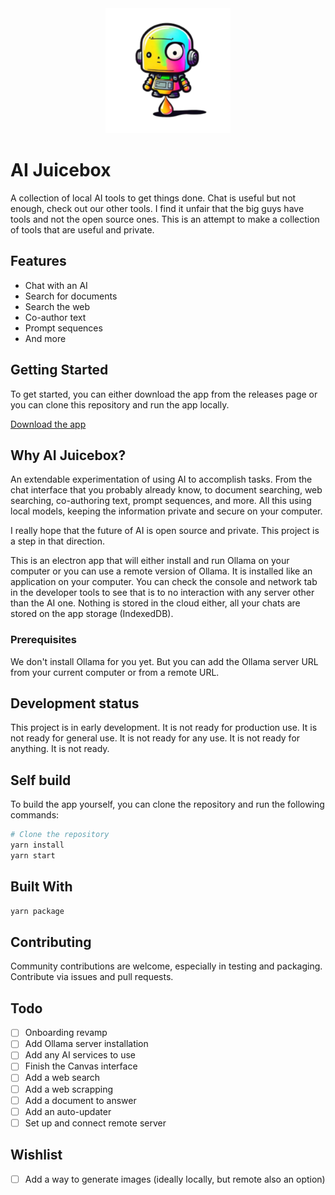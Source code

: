 <div align="center">
  <img alt="Promptery" src="public/logo.png" width="200" />
</div>

# AI Juicebox

A collection of local AI tools to get things done. Chat is useful but not enough, check out our other tools. I find it unfair that the big guys have tools and not the open source ones. This is an attempt to make a collection of tools that are useful and private.

## Features

- Chat with an AI
- Search for documents
- Search the web
- Co-author text
- Prompt sequences
- And more

## Getting Started

To get started, you can either download the app from the releases page or you can clone this repository and run the app locally.

[Download the app](https://github.com/desduvauchelle/ai-juicing-juicebox/releases)

## Why AI Juicebox?

An extendable experimentation of using AI to accomplish tasks. From the chat interface that you probably already know, to document searching, web searching, co-authoring text, prompt sequences, and more. All this using local models, keeping the information private and secure on your computer.

I really hope that the future of AI is open source and private. This project is a step in that direction.

This is an electron app that will either install and run Ollama on your computer or you can use a remote version of Ollama. It is installed like an application on your computer. You can check the console and network tab in the developer tools to see that is to no interaction with any server other than the AI one. Nothing is stored in the cloud either, all your chats are stored on the app storage (IndexedDB).

### Prerequisites

We don't install Ollama for you yet. But you can add the Ollama server URL from your current computer or from a remote URL.

## Development status

This project is in early development. It is not ready for production use. It is not ready for general use. It is not ready for any use. It is not ready for anything. It is not ready.

## Self build

To build the app yourself, you can clone the repository and run the following commands:

```bash
# Clone the repository
yarn install
yarn start
```

## Built With

```bash
yarn package
```

## Contributing

Community contributions are welcome, especially in testing and packaging. Contribute via issues and pull requests.

## Todo

- [ ] Onboarding revamp
- [ ] Add Ollama server installation
- [ ] Add any AI services to use
- [ ] Finish the Canvas interface
- [ ] Add a web search
- [ ] Add a web scrapping
- [ ] Add a document to answer
- [ ] Add an auto-updater
- [ ] Set up and connect remote server

## Wishlist

- [ ] Add a way to generate images (ideally locally, but remote also an option)

